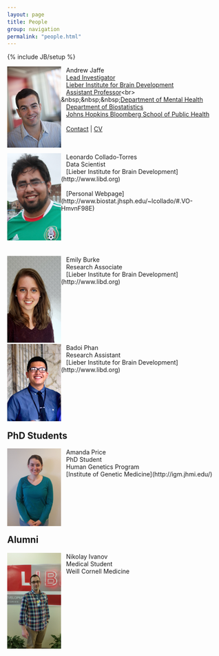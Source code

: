 ```yaml
---
layout: page
title: People
group: navigation
permalink: "people.html"
---
```

{% include JB/setup %}

<img src="media/people/Jaffe.jpg" alt="Andrew Jaffe" style="width: 125px;" align="left"/>

&nbsp;&nbsp;&nbsp;Andrew Jaffe<br>
&nbsp;&nbsp;&nbsp;[Lead Investigator](http://libd.org/contact/staff-directory/27-andrew-jaffe)<br>
&nbsp;&nbsp;&nbsp;[Lieber Institute for Brain Development](http://www.libd.org)<br>
&nbsp;&nbsp;&nbsp;[Assistant Professor](http://www.jhsph.edu/faculty/directory/profile/5291/Jaffe/Andrew%20E.)<br>
&nbsp;&nbsp;&nbsp;[Department of Mental Health](http://www.jhsph.edu/departments/mental-health/)<br>
&nbsp;&nbsp;&nbsp;[Department of Biostatistics](http://www.jhsph.edu/departments/biostatistics/)<br>
&nbsp;&nbsp;&nbsp;[Johns Hopkins Bloomberg School of Public Health](www.jhsph.edu)<br>
<br>
&nbsp;&nbsp;&nbsp;[Contact](index.html) | [CV](files/jaffe-cv.pdf)<br>
<br><br>

<img src="media/people/leonardo.png" alt="Leonardo Collado-Torres" style="width: 125px;" align="left"/>
&nbsp;&nbsp;&nbsp;Leonardo Collado-Torres<br>
&nbsp;&nbsp;&nbsp;Data Scientist<br>
&nbsp;&nbsp;&nbsp;[Lieber Institute for Brain Development](http://www.libd.org)<br>
<br>
&nbsp;&nbsp;&nbsp;[Personal Webpage](http://www.biostat.jhsph.edu/~lcollado/#.VO-HmvnF98E)<br>
<br><br><br><br><br><br>


<img src="media/people/emily.jpg" alt="Emily Burke" style="width: 125px;" align="left"/>
&nbsp;&nbsp;&nbsp;Emily Burke<br>
&nbsp;&nbsp;&nbsp;Research Associate<br>
&nbsp;&nbsp;&nbsp;[Lieber Institute for Brain Development](http://www.libd.org)<br>
<br><br><br><br><br><br><br><br>

<img src="media/people/badoi.jpg" alt="Badoi Phan" style="width: 125px;" align="left"/>
&nbsp;&nbsp;&nbsp;Badoi Phan<br>
&nbsp;&nbsp;&nbsp;Research Assistant<br>
&nbsp;&nbsp;&nbsp;[Lieber Institute for Brain Development](http://www.libd.org)<br>
<br><br><br><br><br><br>

## PhD Students

<img src="media/people/amanda.jpg" alt="Amanda Price" style="width: 125px;" align="left"/>
&nbsp;&nbsp;&nbsp;Amanda Price<br>
&nbsp;&nbsp;&nbsp;PhD Student<br>
&nbsp;&nbsp;&nbsp;Human Genetics Program<br>
&nbsp;&nbsp;&nbsp;[Institute of Genetic Medicine](http://igm.jhmi.edu/)<br>
<br><br><br><br><br><br>

## Alumni

<img src="media/people/nikolay.jpg" alt="Nikolay Ivanov" style="width: 125px;" align="left"/>
&nbsp;&nbsp;&nbsp;Nikolay Ivanov<br>
&nbsp;&nbsp;&nbsp;Medical Student<br>
&nbsp;&nbsp;&nbsp;Weill Cornell Medicine<br>
<br><br><br><br><br><br><br><br><br><br>

